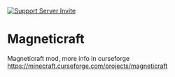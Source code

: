 [![Support Server Invite](https://img.shields.io/badge/Join-Magneticraft-7289DA.svg?style=flat-square)](https://discord.gg/EhYbA97)

# Magneticraft
Magneticraft mod, more info in curseforge https://minecraft.curseforge.com/projects/magneticraft
